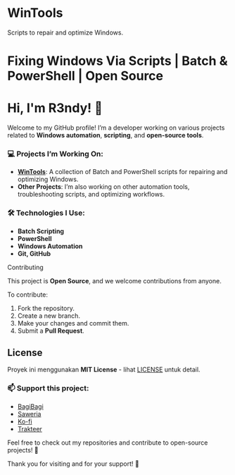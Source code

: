 # WinTools
Scripts to repair and optimize Windows.

# Fixing Windows Via Scripts | Batch & PowerShell | Open Source

# Hi, I'm R3ndy! 👋

Welcome to my GitHub profile! I’m a developer working on various projects related to **Windows automation**, **scripting**, and **open-source tools**.

### 💻 Projects I’m Working On:
- **[WinTools](https://github.com/r3ndycom/WinTools)**: A collection of Batch and PowerShell scripts for repairing and optimizing Windows.
- **Other Projects**: I’m also working on other automation tools, troubleshooting scripts, and optimizing workflows.

### 🛠️ Technologies I Use:
- **Batch Scripting**
- **PowerShell**
- **Windows Automation**
- **Git, GitHub**

 Contributing

This project is **Open Source**, and we welcome contributions from anyone.

To contribute:
1. Fork the repository.
2. Create a new branch.
3. Make your changes and commit them.
4. Submit a **Pull Request**.

## License

Proyek ini menggunakan **MIT License** - lihat [LICENSE](LICENSE) untuk detail.

### 📫 Support this project:
- [BagiBagi](https://bagibagi.co/r3ndy)
- [Saweria](https://saweria.co/r3ndy)
- [Ko-fi](https://ko-fi.com/r3ndy)
- [Trakteer](https://trakteer.id/r3ndy)

Feel free to check out my repositories and contribute to open-source projects! 🚀

Thank you for visiting and for your support! 🙏
